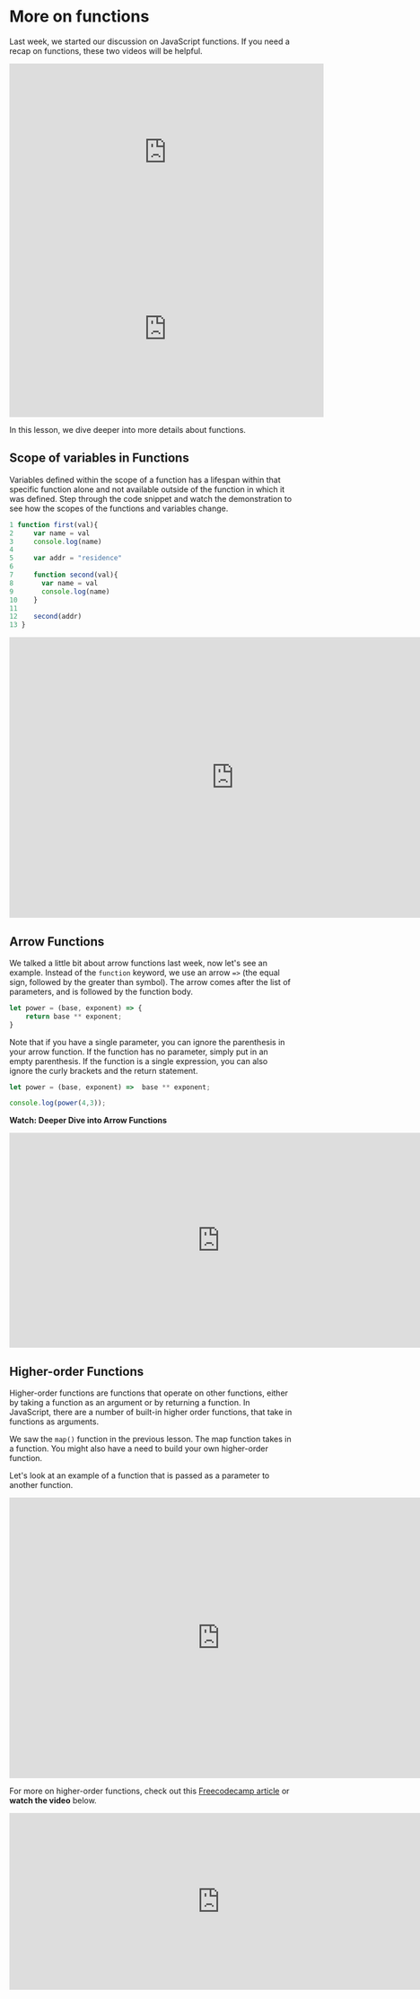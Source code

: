# More on functions
Last week, we started our discussion on JavaScript functions. If you need a recap on functions, these two videos will be helpful.

<iframe width="560" height="315" src="https://www.youtube.com/embed/N8ap4k_1QEQ" title="YouTube video player" frameborder="0" allow="accelerometer; autoplay; clipboard-write; encrypted-media; gyroscope; picture-in-picture; web-share" allowfullscreen></iframe>


<iframe width="560" height="315" src="https://www.youtube.com/embed/FOD408a0EzU" title="YouTube video player" frameborder="0" allow="accelerometer; autoplay; clipboard-write; encrypted-media; gyroscope; picture-in-picture; web-share" allowfullscreen></iframe>


In this lesson, we dive deeper into more details about functions.

## Scope of variables in Functions

Variables defined within the scope of a function has a lifespan within that specific function alone and not available outside of the function in which it was defined. Step through the code snippet and watch the demonstration to see how the scopes of the functions and variables change.

```js
1 function first(val){
2	  var name = val
3	  console.log(name)
4	  
5	  var addr = "residence"
6	  
7	  function second(val){
8	    var name = val
9	    console.log(name)
10	  }
11	  
12	  second(addr)
13 }
```

<iframe width="800" height="500" frameborder="0" src="https://pythontutor.com/iframe-embed.html#code=function%20first%28val%29%7B%0A%20%20var%20name%20%3D%20val%0A%20%20console.log%28name%29%0A%20%20%0A%20%20var%20addr%20%3D%20%22residence%22%0A%20%20%0A%20%20function%20second%28val%29%7B%0A%20%20%20%20var%20name%20%3D%20val%0A%20%20%20%20console.log%28name%29%0A%20%20%7D%0A%20%20%0A%20%20second%28addr%29%0A%7D%0A%0Afirst%28%22Joe%22%29&codeDivHeight=400&codeDivWidth=350&cumulative=false&curInstr=9&heapPrimitives=nevernest&origin=opt-frontend.js&py=js&rawInputLstJSON=%5B%5D&textReferences=false"> </iframe>

## Arrow Functions
We talked a little bit about arrow functions last week, now let's see an example. Instead of the `function` keyword, we use an arrow `=>` (the equal sign, followed by the greater than symbol). The arrow comes after the list of parameters, and is followed by the function body.

```js
let power = (base, exponent) => {
    return base ** exponent;
}
```

<aside>
Note that if you have a single parameter, you can ignore the parenthesis in your arrow function. If the function has no parameter, simply put in an empty parenthesis. If the function is a single expression, you can also ignore the curly brackets and the return statement.



```js
let power = (base, exponent) =>  base ** exponent;

console.log(power(4,3));
```
</aside>

<aside>

**Watch: Deeper Dive into Arrow Functions**</aside>

<iframe width="750" height="383" src="https://www.youtube.com/embed/ajTvmGxWQF8" title="Arrow Functions JavaScript Tutorial - What NOT to do!!!" frameborder="0" allow="accelerometer; autoplay; clipboard-write; encrypted-media; gyroscope; picture-in-picture; web-share" allowfullscreen></iframe>


## Higher-order Functions
Higher-order functions are functions that operate on other functions, either by taking a function as an argument or by returning a function. In JavaScript, there are a number of built-in higher order functions, that take in functions as arguments. 

We saw the `map()` function in the previous lesson. The map function takes in a function. You might also have a need to build your own higher-order function. 

Let's look at an example of a function that is passed as a parameter to another function.

<iframe width="750" height="500" frameborder="0" src="https://pythontutor.com/iframe-embed.html#code=//%20Callback%20function,%20passed%20as%20a%20parameter%20in%20the%20higher%20order%20function%0Afunction%20callbackFunction%28%29%7B%0A%20%20%20%20console.log%28'I%20am%20%20a%20callback%20function'%29%3B%0A%7D%0A%0A//%20higher%20order%20function%0Afunction%20higherOrderFunction%28pFunction%29%7B%0A%20%20%20%20console.log%28'I%20am%20higher%20order%20function'%29%3B%0A%20%20%20%20console.log%28'Before%20calling%20my%20function%20parameter'%29%3B%0A%20%20%20%20pFunction%28%29%3B%0A%20%20%20%20console.log%28'After%20calling%20my%20function%20parameter'%29%3B%0A%7D%0A%0AhigherOrderFunction%28callbackFunction%29%3B&codeDivHeight=400&codeDivWidth=350&cumulative=false&curInstr=8&heapPrimitives=nevernest&origin=opt-frontend.js&py=js&rawInputLstJSON=%5B%5D&textReferences=false"> </iframe>
<aside> 

For more on higher-order functions, check out this [Freecodecamp article](https://www.freecodecamp.org/news/higher-order-functions-in-javascript-explained/) or **watch the video** below.

</aside>

<iframe width="750" height="315" src="https://www.youtube.com/embed/0aKZvNNf8BA?start=37" title="YouTube video player" frameborder="0" allow="accelerometer; autoplay; clipboard-write; encrypted-media; gyroscope; picture-in-picture; web-share" allowfullscreen></iframe>



<!-- ## Functions as Objects
JavaScript functions can be structured to operate as an object by defining entities such as a variable inside the function and then consequently initializing the values of the variables.

```js
function funcName() {
   this.key1 = <value_1>;   
   this.key2 = <value_2>;
}

var objectInstance = new funcName();
var value = objectInstance.key1; // access the value of the object's key
```

<aside>

In the above syntax, the function `func_name` declares two properties, `key1` and `key2`. The object is then instantiated and its property subsequently accessed
</aside>

The code snippet below gives an example.

<iframe width="800" height="500" frameborder="0" src="https://pythontutor.com/iframe-embed.html#code=function%20Student%28%29%20%7B%0A%20%20%20this.first_name%20%3D%20%22Joe%22%3B%0A%20%20%20this.last_name%20%3D%20%22Raymond%22%3B%0A%20%20%20this.age%20%3D%2010%3B%0A%20%20%20this.phone_no%20%3D%20%220101182937%22%3B%0A%7D%0Avar%20student_obj%20%3D%20new%20Student%28%29%3B%0Aconsole.log%28%22Name%3A%22%20%2B%20student_obj.first_name%20%2B%20%22%20%22%20%2B%20student_obj.last_name%29&codeDivHeight=400&codeDivWidth=350&cumulative=false&curInstr=7&heapPrimitives=nevernest&origin=opt-frontend.js&py=js&rawInputLstJSON=%5B%5D&textReferences=false"> </iframe> -->
